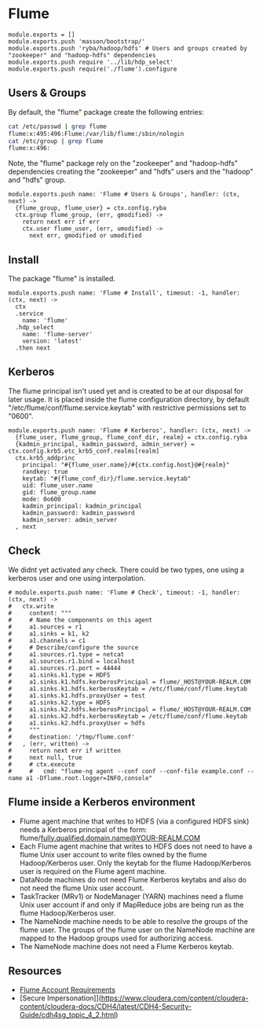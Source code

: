 
# Flume

    module.exports = []
    module.exports.push 'masson/bootstrap/'
    module.exports.push 'ryba/hadoop/hdfs' # Users and groups created by "zookeeper" and "hadoop-hdfs" dependencies
    module.exports.push require '../lib/hdp_select'
    module.exports.push require('./flume').configure

## Users & Groups

By default, the "flume" package create the following entries:

```bash
cat /etc/passwd | grep flume
flume:x:495:496:Flume:/var/lib/flume:/sbin/nologin
cat /etc/group | grep flume
flume:x:496:
```

Note, the "flume" package rely on the "zookeeper" and "hadoop-hdfs" dependencies
creating the "zookeeper" and "hdfs" users and the "hadoop" and "hdfs" group.

    module.exports.push name: 'Flume # Users & Groups', handler: (ctx, next) ->
      {flume_group, flume_user} = ctx.config.ryba
      ctx.group flume_group, (err, gmodified) ->
        return next err if err
        ctx.user flume_user, (err, umodified) ->
          next err, gmodified or umodified

## Install

The package "flume" is installed.

    module.exports.push name: 'Flume # Install', timeout: -1, handler: (ctx, next) ->
      ctx
      .service
        name: 'flume'
      .hdp_select
        name: 'flume-server'
        version: 'latest'
      .then next

## Kerberos

The flume principal isn't used yet and is created to be at our disposal for
later usage. It is placed inside the flume configuration directory, by default
"/etc/flume/conf/flume.service.keytab" with restrictive permissions set to
"0600".

    module.exports.push name: 'Flume # Kerberos', handler: (ctx, next) ->
      {flume_user, flume_group, flume_conf_dir, realm} = ctx.config.ryba
      {kadmin_principal, kadmin_password, admin_server} = ctx.config.krb5.etc_krb5_conf.realms[realm]
      ctx.krb5_addprinc 
        principal: "#{flume_user.name}/#{ctx.config.host}@#{realm}"
        randkey: true
        keytab: "#{flume_conf_dir}/flume.service.keytab"
        uid: flume_user.name
        gid: flume_group.name
        mode: 0o600
        kadmin_principal: kadmin_principal
        kadmin_password: kadmin_password
        kadmin_server: admin_server
      , next

## Check

We didnt yet activated any check. There could be two types, one using a kerberos
user and one using interpolation.

    # module.exports.push name: 'Flume # Check', timeout: -1, handler: (ctx, next) ->
    #   ctx.write
    #     content: """
    #     # Name the components on this agent
    #     a1.sources = r1
    #     a1.sinks = k1, k2
    #     a1.channels = c1
    #     # Describe/configure the source
    #     a1.sources.r1.type = netcat
    #     a1.sources.r1.bind = localhost
    #     a1.sources.r1.port = 44444
    #     a1.sinks.k1.type = HDFS
    #     a1.sinks.k1.hdfs.kerberosPrincipal = flume/_HOST@YOUR-REALM.COM
    #     a1.sinks.k1.hdfs.kerberosKeytab = /etc/flume/conf/flume.keytab
    #     a1.sinks.k1.hdfs.proxyUser = test
    #     a1.sinks.k2.type = HDFS
    #     a1.sinks.k2.hdfs.kerberosPrincipal = flume/_HOST@YOUR-REALM.COM
    #     a1.sinks.k2.hdfs.kerberosKeytab = /etc/flume/conf/flume.keytab
    #     a1.sinks.k2.hdfs.proxyUser = hdfs
    #     """
    #     destination: '/tmp/flume.conf'
    #   , (err, written) ->
    #     return next err if written
    #     next null, true
    #     # ctx.execute
    #     #   cmd: "flume-ng agent --conf conf --conf-file example.conf --name a1 -Dflume.root.logger=INFO,console"


## Flume inside a Kerberos environment


*   Flume agent machine that writes to HDFS (via a configured HDFS sink) 
    needs a Kerberos principal of the form: 
    flume/fully.qualified.domain.name@YOUR-REALM.COM
*   Each Flume agent machine that writes to HDFS does not need to 
    have a flume Unix user account to write files owned by the flume 
    Hadoop/Kerberos user. Only the keytab for the flume Hadoop/Kerberos 
    user is required on the Flume agent machine.   
*   DataNode machines do not need Flume Kerberos keytabs and also do 
    not need the flume Unix user account.   
*   TaskTracker (MRv1) or NodeManager (YARN) machines need a flume Unix 
    user account if and only if MapReduce jobs are being run as the 
    flume Hadoop/Kerberos user.   
*   The NameNode machine needs to be able to resolve the groups of the 
    flume user. The groups of the flume user on the NameNode machine 
    are mapped to the Hadoop groups used for authorizing access.   
*   The NameNode machine does not need a Flume Kerberos keytab.   

## Resources

*   [Flume Account Requirements](https://www.cloudera.com/content/cloudera-content/cloudera-docs/CDH4/latest/CDH4-Security-Guide/cdh4sg_topic_4_3.html)
*   [Secure Impersonation]](https://www.cloudera.com/content/cloudera-content/cloudera-docs/CDH4/latest/CDH4-Security-Guide/cdh4sg_topic_4_2.html)













